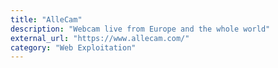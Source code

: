 ```yaml
---
title: "AlleCam"
description: "Webcam live from Europe and the whole world"
external_url: "https://www.allecam.com/"
category: "Web Exploitation"
---
```


